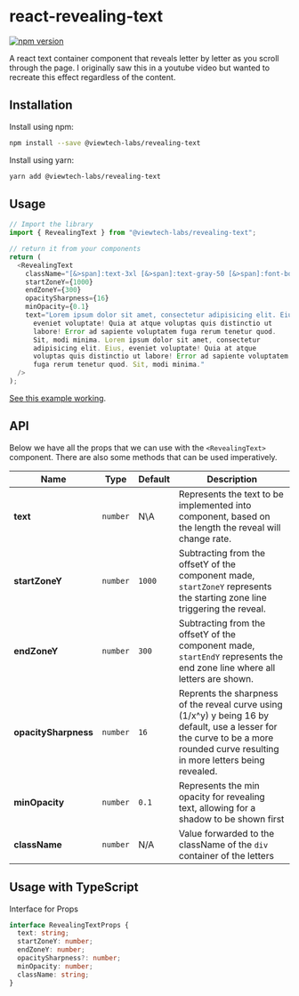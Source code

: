 # react-revealing-text

[![npm version](https://badge.fury.io/js/@viewtech-labs%2Frevealing-text.svg)](https://badge.fury.io/js/@viewtech-labs%2Frevealing-text)

A react text container component that reveals letter by letter as you scroll through the page. I originally saw this in a youtube video but wanted to recreate this effect regardless of the content.

## Installation

Install using npm:

```sh
npm install --save @viewtech-labs/revealing-text
```

Install using yarn:

```sh
yarn add @viewtech-labs/revealing-text
```

## Usage

```ts
// Import the library
import { RevealingText } from "@viewtech-labs/revealing-text";

// return it from your components
return (
  <RevealingText
    className="[&>span]:text-3xl [&>span]:text-gray-50 [&>span]:font-bold"
    startZoneY={1000}
    endZoneY={300}
    opacitySharpness={16}
    minOpacity={0.1}
    text="Lorem ipsum dolor sit amet, consectetur adipisicing elit. Eius,
      eveniet voluptate! Quia at atque voluptas quis distinctio ut
      labore! Error ad sapiente voluptatem fuga rerum tenetur quod.
      Sit, modi minima. Lorem ipsum dolor sit amet, consectetur
      adipisicing elit. Eius, eveniet voluptate! Quia at atque
      voluptas quis distinctio ut labore! Error ad sapiente voluptatem
      fuga rerum tenetur quod. Sit, modi minima."
  />
);
```

[See this example working](https://codesandbox.io/s/boring-dew-uzln3).

## API

Below we have all the props that we can use with the `<RevealingText>` component. There are also some methods that can be used imperatively.

| Name                 | Type     | Default | Description                                                                                                                                                                     |
| -------------------- | -------- | ------- | ------------------------------------------------------------------------------------------------------------------------------------------------------------------------------- |
| **text**             | `number` | N\A     | Represents the text to be implemented into component, based on the length the reveal will change rate.                                                                          |
| **startZoneY**       | `number` | `1000`  | Subtracting from the offsetY of the component made, `startZoneY` represents the starting zone line triggering the reveal.                                                       |
| **endZoneY**         | `number` | `300`   | Subtracting from the offsetY of the component made, `startEndY` represents the end zone line where all letters are shown.                                                       |
| **opacitySharpness** | `number` | `16`    | Reprents the sharpness of the reveal curve using (1/x^y) y being 16 by default, use a lesser for the curve to be a more rounded curve resulting in more letters being revealed. |
| **minOpacity**       | `number` | `0.1`   | Represents the min opacity for revealing text, allowing for a shadow to be shown first                                                                                          |
| **className**        | `number` | N/A     | Value forwarded to the className of the `div` container of the letters                                                                                                          |

## Usage with TypeScript

Interface for Props

```ts
interface RevealingTextProps {
  text: string;
  startZoneY: number;
  endZoneY: number;
  opacitySharpness?: number;
  minOpacity: number;
  className: string;
}
```
